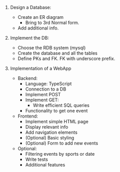 1. Design a Database:
    - Create an ER diagram
        - Bring to 3rd Normal form.
    - Add additional info.

2. Implement the DB:
    - Choose the RDB system (mysql)
    - Create the database and all the tables
    - Define PKs and FK. FK with underscore prefix.

3. Implementation of a WebApp
    - Backend:
        - Language: TypeScript
        - Connection to a DB
        - Implement POST
        - Implement GET:
            - Write efficient SQL queries
        - Functionality to get one event
    - Frontend:
        - Implement simple HTML page
        - Display relevant info
        - Add navigation elements
        - (Optional) Basic styling
        - (Optional) Form to add new events
    - Optional:
        - Filtering events by sports or date
        - Write tests
        - Additional features